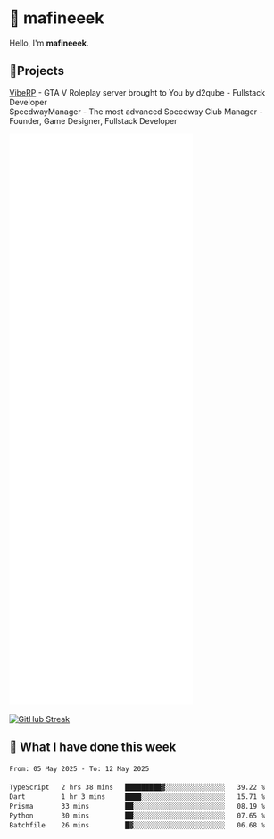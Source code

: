 # 👋 mafineeek
Hello, I'm **mafineeek**.

## 📝Projects

[VibeRP](https://v-rp.pl) - GTA V Roleplay server brought to You by d2qube - Fullstack Developer<br/>
SpeedwayManager - The most advanced Speedway Club Manager - Founder, Game Designer, Fullstack Developer


![](./github-metrics.svg)

[![GitHub Streak](https://streak-stats.demolab.com/?user=mafineeek)](https://git.io/streak-stats)

## 📰 What I have done this week
<!--START_SECTION:waka-->

```txt
From: 05 May 2025 - To: 12 May 2025

TypeScript   2 hrs 38 mins   █████████▓░░░░░░░░░░░░░░░   39.22 %
Dart         1 hr 3 mins     ████░░░░░░░░░░░░░░░░░░░░░   15.71 %
Prisma       33 mins         ██░░░░░░░░░░░░░░░░░░░░░░░   08.19 %
Python       30 mins         ██░░░░░░░░░░░░░░░░░░░░░░░   07.65 %
Batchfile    26 mins         █▓░░░░░░░░░░░░░░░░░░░░░░░   06.68 %
```

<!--END_SECTION:waka-->

